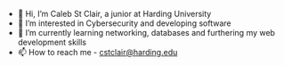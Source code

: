 - 👋 Hi, I’m Caleb St Clair, a junior at Harding University
- 👀 I’m interested in Cybersecurity and developing software
- 🌱 I’m currently learning networking, databases and furthering my web development skills
- 📫 How to reach me - cstclair@harding.edu

<!---
grandtempus/grandtempus is a ✨ special ✨ repository because its `README.md` (this file) appears on your GitHub profile.
You can click the Preview link to take a look at your changes.
--->

